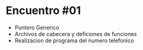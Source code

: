 # Encuentro #01
- Puntero Generico
- Archivos de cabecera y deficiones de funciones
- Realizacion de programa del numero telefonico